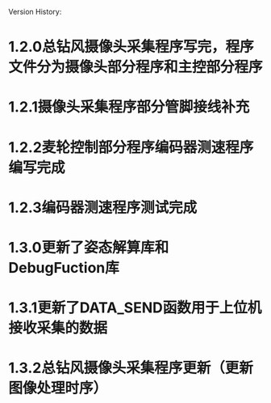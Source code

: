 Version History:
# 1.2.0总钻风摄像头采集程序写完，程序文件分为摄像头部分程序和主控部分程序
# 1.2.1摄像头采集程序部分管脚接线补充
# 1.2.2麦轮控制部分程序编码器测速程序编写完成
# 1.2.3编码器测速程序测试完成
# 1.3.0更新了姿态解算库和DebugFuction库
# 1.3.1更新了DATA_SEND函数用于上位机接收采集的数据
# 1.3.2总钻风摄像头采集程序更新（更新图像处理时序）